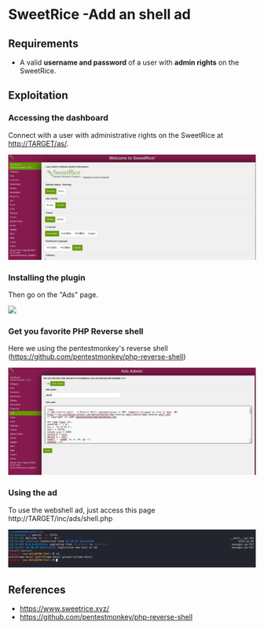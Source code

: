 # SweetRice -Add an shell ad

## Requirements

 - A valid **username and password** of a user with **admin rights** on the SweetRice.

## Exploitation

### Accessing the dashboard

Connect with a user with administrative rights on the SweetRice at [http://TARGET/as/](http://TARGET/as).

![](./imgs/dashboard.png)

### Installing the plugin

Then go on the "Ads" page.

![](./imgs/upload_plugin_sweetrice.png)

### Get you favorite PHP Reverse shell

Here we using the pentestmonkey's reverse shell (https://github.com/pentestmonkey/php-reverse-shell)

![](./imgs/add_ad.png)

### Using the ad

To use the webshell ad, just access this page http://TARGET/inc/ads/shell.php

![](./imgs/shell.png)

## References

- https://www.sweetrice.xyz/
- https://github.com/pentestmonkey/php-reverse-shell